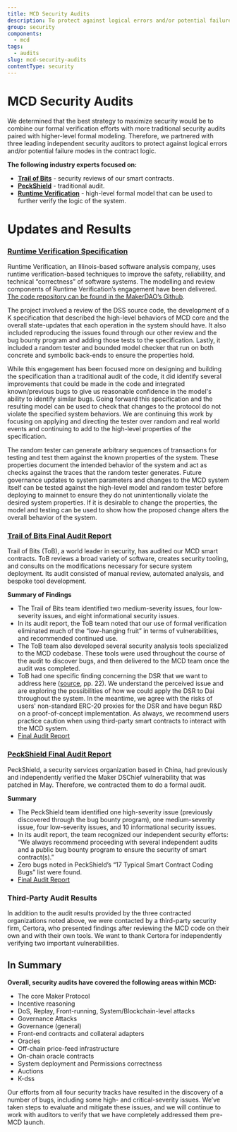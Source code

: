 ```yaml
---
title: MCD Security Audits
description: To protect against logical errors and/or potential failure modes in the contract logic
group: security
components:
  - mcd
tags:
  - audits
slug: mcd-security-audits
contentType: security
---
```


# MCD Security Audits

We determined that the best strategy to maximize security would be to combine our formal verification efforts with more traditional security audits paired with higher-level formal modeling. Therefore, we partnered with three leading independent security auditors to protect against logical errors and/or potential failure modes in the contract logic.

**The following industry experts focused on:**

- **[Trail of Bits](https://www.trailofbits.com/)** - security reviews of our smart contracts.
- **[PeckShield](https://peckshield.com/)** - traditional audit.
- **[Runtime Verification](https://runtimeverification.com/smartcontract/)** - high-level formal model that can be used to further verify the logic of the system.

# Updates and Results

### [Runtime Verification Specification](https://github.com/makerdao/mkr-mcd-spec)

Runtime Verification, an Illinois-based software analysis company, uses runtime verification-based techniques to improve the safety, reliability, and technical “correctness” of software systems. The modelling and review components of Runtime Verification’s engagement have been delivered. [The code repository can be found in the MakerDAO’s Github](https://github.com/makerdao/mkr-mcd-spec).

The project involved a review of the DSS source code, the development of a K specification that described the high-level behaviors of MCD core and the overall state-updates that each operation in the system should have. It also included reproducing the issues found through our other review and the bug bounty program and adding those tests to the specification. Lastly, it included a random tester and bounded model checker that run on both concrete and symbolic back-ends to ensure the properties hold.

While this engagement has been focused more on designing and building the specification than a traditional audit of the code, it did identify several improvements that could be made in the code and integrated known/previous bugs to give us reasonable confidence in the model's ability to identify similar bugs. Going forward this specification and the resulting model can be used to check that changes to the protocol do not violate the specified system behaviors. We are continuing this work by focusing on applying and directing the tester over random and real world events and continuing to add to the high-level properties of the specification.

The random tester can generate arbitrary sequences of transactions for testing and test them against the known properties of the system. These properties document the intended behavior of the system and act as checks against the traces that the random tester generates.
Future governance updates to system parameters and changes to the MCD system itself can be tested against the high-level model and random tester before deploying to mainnet to ensure they do not unintentionally violate the desired system properties. If it is desirable to change the properties, the model and testing can be used to show how the proposed change alters the overall behavior of the system.

### [Trail of Bits Final Audit Report](https://github.com/makerdao/mcd-security/blob/master/Audit%20Reports/TOB_MakerDAO_Final_Report.pdf)

Trail of Bits (ToB), a world leader in security, has audited our MCD smart contracts. ToB reviews a broad variety of software, creates security tooling, and consults on the modifications necessary for secure system deployment. Its audit consisted of manual review, automated analysis, and bespoke tool development.

**Summary of Findings**

- The Trail of Bits team identified two medium-severity issues, four low-severity issues, and eight informational security issues.
- In its audit report, the ToB team noted that our use of formal verification eliminated much of the “low-hanging fruit” in terms of vulnerabilities, and recommended continued use.
- The ToB team also developed several security analysis tools specialized to the MCD codebase. These tools were used throughout the course of the audit to discover bugs, and then delivered to the MCD team once the audit was completed.
- ToB had one specific finding concerning the DSR that we want to address here ([source](https://github.com/makerdao/mcd-security/blob/master/Audit%20Reports/TOB_MakerDAO_Final_Report.pdf), pp. 22). We understand the perceived issue and are exploring the possibilities of how we could apply the DSR to Dai throughout the system. In the meantime, we agree with the risks of users' non-standard ERC-20 proxies for the DSR and have begun R&D on a proof-of-concept implementation. As always, we recommend users practice caution when using third-party smart contracts to interact with the MCD system.
- [Final Audit Report](https://github.com/makerdao/mcd-security/blob/master/Audit%20Reports/TOB_MakerDAO_Final_Report.pdf)

### [PeckShield Final Audit Report](https://github.com/makerdao/mcd-security/blob/master/Audit%20Reports/PeckShield_Final_Audit_Report.pdf)

PeckShield, a security services organization based in China, had previously and independently verified the Maker DSChief vulnerability that was patched in May. Therefore, we contracted them to do a formal audit.

**Summary**

- The PeckShield team identified one high-severity issue (previously discovered through the bug bounty program), one medium-severity issue, four low-severity issues, and 10 informational security issues.
- In its audit report, the team recognized our independent security efforts: “We always recommend proceeding with several independent audits and a public bug bounty program to ensure the security of smart contract(s).”
- Zero bugs noted in PeckShield’s “17 Typical Smart Contract Coding Bugs” list were found.
- [Final Audit Report](https://github.com/makerdao/mcd-security/blob/master/Audit%20Reports/PeckShield_Final_Audit_Report.pdf)

### Third-Party Audit Results

In addition to the audit results provided by the three contracted organizations noted above, we were contacted by a third-party security firm, Certora, who presented findings after reviewing the MCD code on their own and with their own tools. We want to thank Certora for independently verifying two important vulnerabilities.

## In Summary

**Overall, security audits have covered the following areas within MCD:**

- The core Maker Protocol
- Incentive reasoning
- DoS, Replay, Front-running, System/Blockchain-level attacks
- Governance Attacks
- Governance (general)
- Front-end contracts and collateral adapters
- Oracles
- Off-chain price-feed infrastructure
- On-chain oracle contracts
- System deployment and Permissions correctness
- Auctions
- K-dss

Our efforts from all four security tracks have resulted in the discovery of a number of bugs, including some high- and critical-severity issues. We’ve taken steps to evaluate and mitigate these issues, and we will continue to work with auditors to verify that we have completely addressed them pre-MCD launch.

